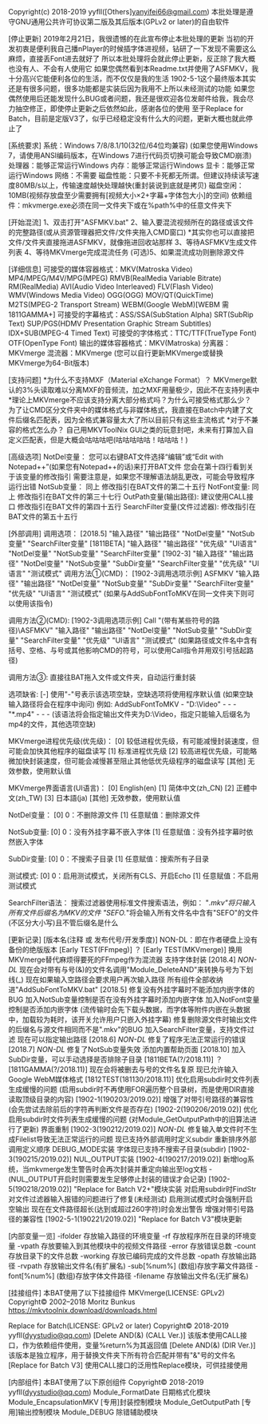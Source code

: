 Copyright(c) 2018-2019 yyfll([Others]yanyifei66@gmail.com)
本批处理是遵守GNU通用公共许可协议第二版及其后版本(GPLv2 or later)的自由软件

[停止更新]
2019年2月21日，我很遗憾的在此宣布停止本批处理的更新
当初的开发初衷是便利我自己播nPlayer的时候插字体进视频，钻研了一下发现不需要这么麻烦，直接丢Font进去就好了
所以本批处理将会就此停止更新，反正除了我大概也没有人、不会有人使用它
如果您偶然看到本Readme.txt并使用了ASFMKV，我十分高兴它能便利各位的生活，而不仅仅是我的生活
1902-5-1这个最终版本其实还是有很多问题，很多功能都是实装后因为我用不上所以未经测试的功能
如果您偶然使用后还能发现什么BUG或者问题，我还是很欢迎各位发邮件给我，我会尽力抽空修正，即使停止更新之后依然如此，感谢各位的使用
至于Replace for Batch，目前是定版V3了，似乎已经稳定没有什么大的问题，更新大概也就此停止了

[系统要求]
系统：Windows 7/8/8.1/10(32位/64位均兼容)
(如果您使用Windows 7，请使用ANSI编码版本，在Windows 7进行代码页切换可能会导致CMD崩溃)
处理器：能够正常运行Windows
内存：能够正常运行Windows
显卡：能够正常运行Windows
网络：不需要
磁盘性能：只要不卡死都无所谓。但建议持续读写速度80MB/s以上，传输速度越快处理越快(重封装说到底就是拷贝)
磁盘空闲：10MB(视频存放盘至少需要拥有[视频大小×2+字幕+字体包大小]的空间)
依赖组件：mkvmerge.exe必须在同一文件夹下或在%path%中的任意文件夹下
		
[开始混流]
1、双击打开"ASFMKV.bat"
2、输入要混流视频所在的路径或该文件的完整路径(或从资源管理器把文件/文件夹拖入CMD窗口)
*其实你也可以直接把文件/文件夹直接拖进ASFMKV，就像拖进回收站那样
3、等待ASFMKV生成文件列表
4、等待MKVmerge完成混流任务
(可选)5、如果混流成功则删除源文件

[详细信息]
可接受的媒体容器格式：MKV(Matroska Video) MP4/MPEG/M4V/MPG(MPEG) RMVB(RealMedia Variable Bitrate) RM(RealMedia) AVI(Audio Video Interleaved) FLV(Flash Video) WMV(Windows Media Video) OGG(OGG) MOV/QT(QuickTime) M2TS(MPEG-2 Transport Stream) WEBM(Google WebM)[WEBM 需1811GAMMA+]
可接受的字幕格式：ASS/SSA(SubStation Alpha) SRT(SubRip Text) SUP/PGS(HDMV Presentation Graphic Stream Subtitles) IDX+SUB(MPEG-4 Timed Text)
可接受的字体格式：TTC/TTF(TrueType Font) OTF(OpenType Font)
输出的媒体容器格式：MKV(Matroska)
分离器：MKVmerge
混流器：MKVmerge
(您可以自行更新MKVmerge或替换MKVmerge为64-Bit版本)

[支持问题]
*为什么不支持MXF（Material eXchange Format）？
	MKVmerge默认的3%头读取难以分离MXF的音频流，加之MXF用量极少，因此不在支持列表中
*理论上MKVmerge不应该支持分离大部分格式吗？为什么可接受格式那么少？
	为了让CMD区分文件夹中的媒体格式与非媒体格式，我直接在Batch中内建了文件后缀名匹配表，因为全格式兼容量太大了所以目前只有这些主流格式
*对于不兼容的格式怎么办？
	自己用MKVToolNix GUI之类的玩意封吧，未来有打算加入自定义匹配表，但是大概会咕咕咕吧(咕咕咕咕咕！咕咕咕！)

[高级选项]
NotDel变量：
	您可以右键BAT文件选择“编辑”或“Edit with Notepad++”(如果您有Notepad++的话)来打开BAT文件
	您会在第十四行看到关于该变量的修改指引
	需要注意是，如果您不理解语法胡乱更改，可能会导致程序运行出错
NotSub变量：
	同上
	修改指引在BAT文件的第二十五行
NotFont变量:
	同上
	修改指引在BAT文件的第三十七行
OutPath变量(输出路径):
	建议使用CALL接口
	修改指引在BAT文件的第四十五行
SearchFilter变量(文件过滤器):
	修改指引在BAT文件的第五十五行

[外部调用]
调用选项：
	[2018.5] "输入路径" "输出路径" "NotDel变量" "NotSub变量" "SearchFilter变量"
	[1811BETA] "输入路径" "输出路径" "优先级" "UI语言" "NotDel变量" "NotSub变量" "SearchFilter变量"
	[1902-3] "输入路径" "输出路径" "NotDel变量" "NotSub变量" "SubDir变量" "SearchFilter变量" "优先级" "UI语言" "测试模式"
调用方法①(CMD)：
	[1902-3调用选项示例]
	ASFMKV "输入路径" "输出路径" "NotDel变量" "NotSub变量" "SubDir变量" "SearchFilter变量" "优先级" "UI语言" "测试模式"
		(如果与AddSubFontToMKV在同一文件夹下则可以使用该指令)

调用方法②(CMD):
	[1902-3调用选项示例]
	Call "(带有某些符号的路径)\ASFMKV" "输入路径" "输出路径" "NotDel变量" "NotSub变量" "SubDir变量" "SearchFilter变量" "优先级" "UI语言" "测试模式"
		(如果路径或文件名中含有括号、空格、与号或其他影响CMD的符号，可以使用Call指令并用双引号括起路径)
		
调用方法③:
	直接往BAT拖入文件或文件夹，自动运行重封装

选项缺省:
	[-] 使用"-"号表示该选项空缺，空缺选项将使用程序默认值
		(如果空缺输入路径将会在程序中询问)
	例如: AddSubFontToMKV - "D:\Video" - - - "*.mp4" - - -
		(该语法将会指定输出文件夹为D:\Video，指定只能输入后缀名为mp4的文件，其他选项空缺)

MKVmerge进程优先级(优先级)：
	[0] 较低进程优先级，有可能减慢封装速度，但可能会加快其他程序的磁盘读写
	[1] 标准进程优先级
	[2] 较高进程优先级，可能略微加快封装速度，但可能会减慢甚至阻止其他低优先级程序的磁盘读写
	[其他] 无效参数，使用默认值

MKVmerge界面语言(UI语言)：
	[0] English(en)
	[1]	简体中文(zh_CN)
	[2] 正體中文(zh_TW)
	[3] 日本語(ja)
	[其他] 无效参数，使用默认值
	
NotDel变量：
  [0] 0：不删除源文件
  [1] 任意赋值：删除源文件

NotSub变量:
  [0] 0：没有外挂字幕不嵌入字体
  [1] 任意赋值：没有外挂字幕时依然嵌入字体

SubDir变量:
	[0] 0：不搜索子目录
	[1] 任意赋值：搜索所有子目录

测试模式:
	[0] 0：启用测试模式，关闭所有CLS、开启Echo
	[1] 任意赋值：不启用测试模式

SearchFilter语法：
	搜索过滤器使用标准文件搜索语法，例如：
	"*.mkv"将只输入所有文件后缀名为MKV的文件
	"*SEFO*.*"将会输入所有文件名中含有"SEFO"的文件(不区分大小写)且不管后缀名是什么
	
[更新记录]
[版本名(注释 或 发布代号/开发季度)]
NON-DL：即在作者硬盘上没有备份的绝版版本
	[Early TEST(FFmpeg)]
		？
	[Early TEST(MKVmerge)]
		换用MKVmerge替代麻烦得要死的FFmpeg作为混流器
		支持字体封装
	[2018.4] *NON-DL*
		现在会对带有与号(&)的文件名调用"Module_DeleteAND"来转换与号为下划线(_)
		现在如果输入空路径会要求用户再次输入路径
		所有组件全部收纳进"AddSubFontToMKV.bat"
	[2018.5]
		修复没有外挂字幕时不能添加内嵌字体的BUG
		加入NotSub变量控制是否在没有外挂字幕时添加内嵌字体
		加入NotFont变量控制是否添加内嵌字体
			(流传输时会先下载头数据，而字体等附件内嵌在头数据中，加载较为耗时，该开关允许用户只嵌入外挂字幕)
		修复删除源文件时输出文件的后缀名与源文件相同而不是".mkv"的BUG
		加入SearchFilter变量，支持文件过滤
		现在可以指定输出路径
	[2018.6] *NON-DL*
		修复了程序无法正常运行的错误
	[2018.7] *NON-DL*
		修复了NotSub变量失效
		添加内置帮助页面
	[2018.10]
		加入SubDir变量，可以手动选择是否排除子目录
	[1811BETA(?/2018.11)]
		？
	[1811GAMMA(?/2018.11)]
		现在会将被删去与号的文件名复原
		现已允许输入Google WebM媒体格式
	[1812TEST(181130/2018.11)]
		优化启用subdir时文件列表生成缓慢的问题
		(启用subdir时不再使用FOR遍历整个目录树，而是使用DIR直接读取顶级目录的内容)
	[1902-1(190203/2019.02)]
		增强了对带引号路径的兼容性
		(会先尝试去除前后的字符再判断文件是否存在)
	[1902-2(190206/2019.02)]
		优化启用subdir时文件列表生成缓慢的问题
		(对Module_GetOutputPath中的旧算法进行了更新)
		界面重制
	[1902-3(190212/2019.02)] *NON-DL*
		修复输入单文件时不生成Filelist导致无法正常运行的问题
		现已支持外部调用时定义subdir
		重新排序外部调用定义顺序
		DEBUG_MODE实装
		字体现已支持不搜索子目录(subdir)
	[1902-3(190215/2019.02)]
		NUL_OUTPUT实装
	[1902-4(190217/2019.02)]
		新增log系统，当mkvmerge发生警告时会再次封装并重定向输出至log文档
		-(NUL_OUTPUT开启时则需要发生足够停止封装的错误才会记录)
	[1902-5(190218/2019.02)]
		"Replace for Batch V2+"模块实装
		对启用subdir时FindStr对文件过滤器输入报错的问题进行了修复(未经测试)
		启用测试模式时会强制开启空输出
		现在在文件路径超长(达到或超过260字符)时会发出警告
		增强对带引号路径的兼容性
	[1902-5-1(190221/2019.02)]
		"Replace for Batch V3"模块更新

[内部变量一览]
-ifolder 存放输入路径的环境变量
-rf 存放程序所在目录的环境变量
-vpath 存放要输入到其他模块中的视频文件路径
-error 存放错误总数
-count 存放目录下的文件总数
-working 存放已编码完成的文件总数
-opath 存放输出路径
-rvpath 存放输出文件名(有扩展名)
-sub[%num%] (数组)存放字幕文件路径
-font[%num%] (数组)存放字体文件路径
-filename 存放输出文件名(无扩展名)

[挂接组件]
本BAT使用了以下挂接组件
MKVmerge(LICENSE: GPLv2)
Copyright© 2002–2018 Moritz Bunkus
https://mkvtoolnix.download/downloads.html

Replace for Batch(LICENSE: GPLv2 or later)
Copyright© 2018-2019 yyfll(dyystudio@qq.com)
	[Delete AND(&) (CALL Ver.)]
		该版本使用CALL接口，作为依赖组件使用，变量%return%为其返回值
	[Delete AND(&) (DIR Ver.)]
		该版本是独立程序，用于替换文件夹下所有符合匹配并带有"&"号的文件名
	[Replace for Batch V3]
		使用CALL接口的泛用性Replace模块，可供挂接使用

[内部组件]
本BAT使用了以下原创组件
Copyright© 2018-2019 yyfll(dyystudio@qq.com)
Module_FormatDate		日期格式化模块
Module_EncapsulationMKV	[专用]封装控制模块
Module_GetOutputPath		[专用]输出控制模块
Module_DEBUG			除错辅助模块
